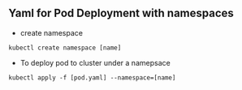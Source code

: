## Yaml for Pod Deployment with namespaces
- create namespace
```
kubectl create namespace [name]
```
- To deploy pod to cluster under a namepsace
```
kubectl apply -f [pod.yaml] --namespace=[name]
```